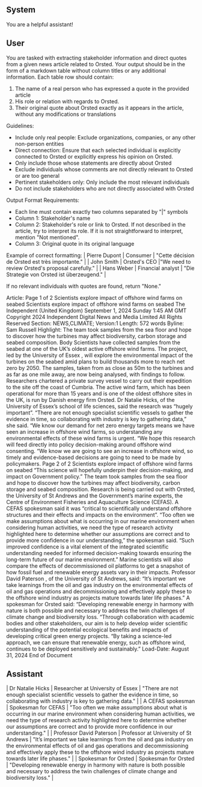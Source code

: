 ## System

You are a helpful assistant!

## User


You are tasked with extracting stakeholder information and direct quotes from a given news article related to Orsted. Your output should be in the form of a markdown table without column titles or any additional information. Each table row should contain:
1. The name of a real person who has expressed a quote in the provided article
2. His role or relation with regards to Orsted.
3. Their original quote about Orsted exactly as it appears in the article, without any modifications or translations

Guidelines:
- Include only real people: Exclude organizations, companies, or any other non-person entities
- Direct connection: Ensure that each selected individual is explicitly connected to Orsted or explicitly express his opinion on Orsted.
- Only include those whose statements are directly about Orsted
- Exclude individuals whose comments are not directly relevant to Orsted or are too general
- Pertinent stakeholders only: Only include the most relevant individuals
- Do not include stakeholders who are not directly associated with Orsted

Output Format Requirements:
- Each line must contain exactly two columns separated by "|" symbols
- Column 1: Stakeholder's name
- Column 2: Stakeholder's role or link to Orsted. If not described in the article, try to interpret its role. If it is not straightforward to interpret, mention "Not mentioned".
- Column 3: Original quote in its original language

Example of correct formatting:
| Pierre Dupont | Consumer | "Cette décision de Orsted est très importante." |
| John Smith | Orsted's CEO |"We need to review Orsted's proposal carefully." |
| Hans Weber | Financial analyst | "Die Strategie von Orsted ist überzeugend." |

If no relevant individuals with quotes are found, return "None."

Article:
Page 1 of 2
Scientists explore impact of offshore wind farms on seabed
Scientists explore impact of offshore wind farms on seabed
The Independent (United Kingdom)
September 1, 2024 Sunday 1:45 AM GMT
Copyright 2024 Independent Digital News and Media Limited All Rights Reserved
Section: NEWS,CLIMATE; Version:1
Length: 572 words
Byline: Sam Russell
Highlight: The team took samples from the sea floor and hope to discover how the turbines may affect biodiversity, 
carbon storage and seabed composition.
Body
Scientists  have collected samples from the seabed at one of the UK’s oldest active offshore wind farms.
The project, led by the University of Essex , will explore the environmental impact of the turbines on the seabed 
amid plans to build thousands more to reach net zero by 2050.
The samples, taken from as close as 50m to the turbines and as far as one mile away, are now being analysed, 
with findings to follow.
Researchers chartered a private survey vessel to carry out their expedition to the site off the coast of Cumbria.
The active wind farm, which has been operational for more than 15 years and is one of the oldest offshore sites in 
the UK, is run by Danish energy firm Orsted.
Dr Natalie Hicks, of the University of Essex’s school of life sciences, said the research was “hugely important”.
“There are not enough specialist scientific vessels to gather the evidence in time, so collaborating with industry is 
key to gathering data,” she said.
“We know our demand for net zero energy targets means we have seen an increase in offshore wind farms, so 
understanding any environmental effects of these wind farms is urgent.
“We hope this research will feed directly into policy decision-making around offshore wind consenting.
“We know we are going to see an increase in offshore wind, so timely and evidence-based decisions are going to 
need to be made by policymakers.
Page 2 of 2
Scientists explore impact of offshore wind farms on seabed
“This science will hopefully underpin their decision-making, and impact on Government  policy.”
The team took samples from the sea floor and hope to discover how the turbines may affect biodiversity, carbon 
storage and seabed composition.
Research is being carried out with Orsted, the University of St Andrews  and the Government’s marine experts, the 
Centre of Environment Fisheries and Aquaculture Science (CEFAS).
A CEFAS spokesman said it was “critical to scientifically understand offshore structures and their effects and 
impacts on the environment”.
“Too often we make assumptions about what is occurring in our marine environment when considering human 
activities, we need the type of research activity highlighted here to determine whether our assumptions are correct 
and to provide more confidence in our understanding,” the spokesman said.
“Such improved confidence is a vital element of the integrated scientific understanding needed for informed 
decision-making towards ensuring the long-term future of our marine environment.”
Marine scientists will also compare the effects of decommissioned oil platforms to get a snapshot of how fossil fuel 
and renewable energy assets vary in their impacts.
Professor David Paterson , of the University of St Andrews, said: “It’s important we take learnings from the oil and 
gas industry on the environmental effects of oil and gas operations and decommissioning and effectively apply 
these to the offshore wind industry as projects mature towards later life phases.”
A spokesman for Orsted said: “Developing renewable energy in harmony with nature is both possible and 
necessary to address the twin challenges of climate change and biodiversity loss.
“Through collaboration with academic bodies and other stakeholders, our aim is to help develop wider scientific 
understanding of the potential ecological benefits and impacts of developing critical green energy projects.
“By taking a science-led approach, we can ensure that renewable energy, such as offshore wind, continues to be 
deployed sensitively and sustainably.”
Load-Date: August 31, 2024
End of Document
        

## Assistant

| Dr Natalie Hicks | Researcher at University of Essex | "There are not enough specialist scientific vessels to gather the evidence in time, so collaborating with industry is key to gathering data." |
| A CEFAS spokesman | Spokesman for CEFAS | "Too often we make assumptions about what is occurring in our marine environment when considering human activities, we need the type of research activity highlighted here to determine whether our assumptions are correct and to provide more confidence in our understanding." |
| Professor David Paterson | Professor at University of St Andrews | "It’s important we take learnings from the oil and gas industry on the environmental effects of oil and gas operations and decommissioning and effectively apply these to the offshore wind industry as projects mature towards later life phases." |
| Spokesman for Orsted | Spokesman for Orsted | "Developing renewable energy in harmony with nature is both possible and necessary to address the twin challenges of climate change and biodiversity loss." |


